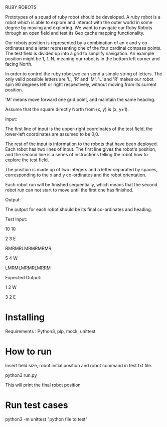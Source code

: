 RUBY ROBOTS

Prototypes of a squad of ruby robot should be developed. A ruby robot is a robot which is able to explore and interact with the outer world in some  degree by moving and exploring. We want to navigate our Ruby Robots through an open field and test its Geo cache mapping functionality.

Our robots position is represented by a combination of an x and y co-ordinates and a letter representing one of the four cardinal compass points. The test field is divided up into a grid to simplify navigation. An example position might be 1, 1, N, meaning our robot is in the bottom left corner and facing North.

In order to control the ruby robot,we can send a simple string of letters. The only valid possible letters are 'L', 'R' and 'M'. 'L' and 'R' makes our robot spin 90 degrees left or right respectively, without moving from its current position.

'M' means move forward one grid point, and maintain the same heading.

Assume that the square directly North from (x, y) is (x, y+1).

Input:

The first line of input is the upper-right coordinates of the test field, the lower-left coordinates are assumed to be 0,0.

The rest of the input is information to the robots that have been deployed. Each robot has two lines of input. The first line gives the robot's position, and the second line is a series of instructions telling the robot how to explore the test field.

The position is made up of two integers and a letter separated by spaces, corresponding to the x and y co-ordinates and the robot orientation.

Each robot run will be finished sequentially, which means that the second robot run can not start to move until the first one has finished.

Output:

The output for each robot should be its final co-ordinates and heading.


Test Input:

10 10

2 3 E

RMRMRLMRMRMRMR

5 4 W

LMRMLMRMRLMRRM


Expected Output:

1 2 W

3 2 E

#  Installing

Requirements : Python3, pip, mock, unittest


#  How to run
   Insert field size, robot initial position and robot command in test.txt file.

   python3 run.py

This will print the final robot position
    
#  Run test cases

   python3 -m unittest "python file to test"
